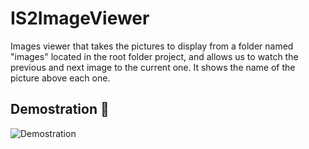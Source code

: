 # IS2ImageViewer

Images viewer that takes the pictures to display from a folder named "images"  located in the root folder project, and allows us to watch the previous and next image to the current one. It shows the name of the picture above each one.

## Demostration 📸
![Demostration](gif.gif)